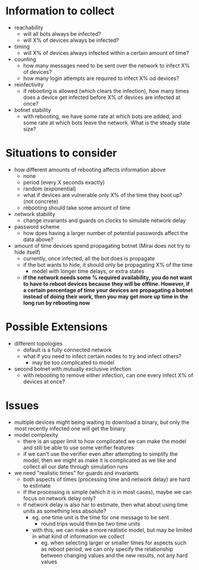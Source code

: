 # Information to collect
- reachability 
    - will all bots always be infected?
    - will X% of devices always be infected?
- timing
    - will X% of devices always infected within a certain amount of time?
- counting
    - how many messages need to be sent over the network to infect X% of devices?
    - how many login attempts are required to infect X% od devices?
- reinfectivity 
    - if rebooting is allowed (which clears the infection), how many times does a device get infected before X% of devices are infected at once?
- botnet stability
    - with rebooting, we have some rate at which bots are added, and some rate at which bots leave the network. What is the steady state size?

# Situations to consider
- how different amounts of rebooting affects information above
    - none
    - period (every X seconds exactly)
    - random (exponential)
    - what if devices are vulnerable only X% of the time they boot up? (not concrete)
    - rebooting should take some amount of time
- network stability
    - change invariants and guards on clocks to simulate network delay
- password scheme
    - how does having a larger number of potential passwords affect the data above?
- amount of time devices spend propagating botnet (Mirai does not try to hide itself)
    - currently, once infected, all the bot does is propagate
    - if the bot wants to hide, it should only be propagating X% of the time
        - model with longer time delays, or extra states
    - **if the network needs some % required availability, you do not want to have to reboot devices because they will be offline. However, if a certain percentage of time your devices are propagating a botnet instead of doing their work, then you may get more up time in the long run by rebooting now**

# Possible Extensions
- different topologies
    - default is a fully connected network
    - what if you need to infect certain nodes to try and infect others?
        - may be too complicated to model
- second botnet with mutually exclusive infection
    - with rebooting to remove either infection, can one every infect X% of devices at once?

# Issues
- multiple devices might being waiting to download a binary, but only the most recently infected one will get the binary
- model complexity
    - there is an upper limit to how complicated we can make the model and still be able to use some verifier features
    - if we can't use the verifier even after attempting to simplify the model, then we might as make it is complicated as we like and collect all our date through simulation runs
- we need "realistic times" for guards and invariants
    - both aspects of times (processing time and network delay) are hard to estimate
    - if the processing is simple (which it is in most cases), maybe we can focus on network delay only?
    - if network delay is also har to estimate, then what about using time units as something less absolute?
        - eg. one time unit is the time for one message to be sent
            - round trips would then be two time units
        - with this, we can make a more realistic model, but may be limited in what kind of information we collect
            - eg. when selecting larger or smaller times for aspects such as reboot period, we can only specify the relationship between changing values and the new results, not any hard values